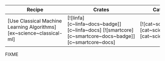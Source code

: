 | Recipe | Crates | Categories |
|--------|--------|------------|
| [Use Classical Machine Learning Algorithms][ex~science~classical-ml] | [![linfa][c~linfa~docs~badge]][c~linfa~docs] [![smartcore][c~smartcore~docs~badge]][c~smartcore~docs] | [![cat~science][cat~science~badge]][cat~science] |

<div class="hidden">
FIXME
</div>
